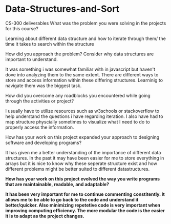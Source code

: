 # Data-Structures-and-Sort
CS-300 deliverables
What was the problem you were solving in the projects for this course?

Learning about different data structure and how to iterate through them/ the time it takes to search within the structure

How did you approach the problem? Consider why data structures are important to understand.

It was something i was somewhat familiar with in javascript but haven't dove into analyzing them to the same extent. There are different ways to store and access information within these differing structures. Learninig to navigate them was the biggest task.

How did you overcome any roadblocks you encountered while going through the activities or project?

I usually have to utilize resources such as w3schools or stackoverflow to help understand the questions i have regarding iteration. I also have had to map structure physcially sometimes to visualize what I need to do to properly access the information.

How has your work on this project expanded your approach to designing software and developing programs?

It has given me a better understanding of the importance of different data structures. In the past it may have been easier for me to store everything in arrays but it is nice to know why these seperate structure exist and how different problems might be better suited to different datastructures. 

<b>How has your work on this project evolved the way you write programs that are maintainable, readable, and adaptable?<b>

It has been very important for me to continue commenting constitently. It allows me to be able to go back to the code and understand it better/quicker. Also minimizing repetetive code is very important when improving computing efficiency. The more modular the code is the easier it is to adapt as the project changes.
